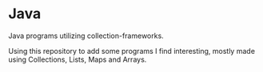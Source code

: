 # Java
Java programs utilizing collection-frameworks.

Using this repository to add some programs I find interesting, mostly made using Collections, Lists, Maps and Arrays.
